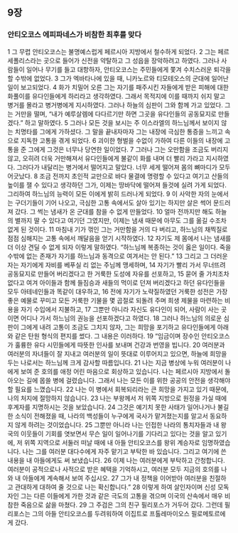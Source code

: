 ## 9장
### 안티오코스 에피파네스가 비참한 최후를 맞다
1 그 무렵 안티오코스는 불명예스럽게 페르시아 지방에서 철수하게 되었다.
2 그는 페르세폴리스라는 곳으로 들어가 신전을 약탈하고 그 성읍을 장악하려고 하였다. 그러나 사람들이 일어나 무기를 들고 대항하자, 안티오코스는 주민들에게 쫓겨 수치스러운 퇴각을 할 수밖에 없었다.
3 그가 엑바타나에 있을 때, 니카노르와 티모테오스의 군대에 일어난 일이 보고되었다.
4 화가 치밀어 오른 그는 자기를 패주시킨 자들에게 받은 피해에 대한 화풀이를 유다인들에게 하리라고 생각하였다. 그래서 목적지에 이를 때까지 쉬지 말고 병거를 몰라고 병거병에게 지시하였다. 그러나 하늘의 심판이 그와 함께 가고 있었다. 그는 거만을 떨며, “내가 예루살렘에 다다르기만 하면 그곳을 유다인들의 공동묘지로 만들겠다.” 하고 말하였다.
5 그러나 모든 것을 보시는 주 이스라엘의 하느님께서 보이지 않는 치명타를 그에게 가하셨다. 그 말을 끝내자마자 그는 내장에 극심한 통증을 느끼고 속으로 지독한 고통을 겪게 되었다.
6 괴이한 형벌을 수없이 가하여 다른 이들의 내장에 고통을 준 그에게 그것은 너무나 당연한 일이었다.
7 그러나 그는 오만함을 조금도 버리지 않고, 오히려 더욱 거만해져서 유다인들에게 불같이 화를 내며 더 빨리 가라고 지시하였다. 그러다가 내달리는 병거에서 떨어지고 말았다. 너무 세게 떨어져 몸의 뼈마디가 모두 어긋났다.
8 조금 전까지 초인적 교만으로 바다 물결에 명령할 수 있다고 여기고 산들의 높이를 잴 수 있다고 생각하던 그가, 이제는 땅바닥에 떨어져 들것에 실려 가게 되었다. 그리하여 하느님의 능력이 모든 이에게 밝히 드러나게 되었다.
9 이 사악한 자의 눈에서는 구더기들이 기어 나오고, 극심한 고통 속에서도 살아 있기는 하지만 살은 썩어 문드러져 갔다. 그 썩는 냄새가 온 군대를 참을 수 없게 만들었다.
10 얼마 전까지만 해도 하늘의 별까지 딸 수 있다고 여기던 그였지만, 이제는 냄새 때문에 아무도 그를 옮길 수조차 없게 된 것이다.
11 마침내 기가 꺾인 그는 거만함을 거의 다 버리고, 하느님의 채찍질로 점점 심해지는 고통 속에서 깨달음을 얻기 시작하였다.
12 자기도 제 몸에서 나는 냄새를 더 이상 견딜 수 없게 되자 이렇게 말하였다. “하느님께 복종하는 것이 옳은 일이다. 죽을 수밖에 없는 존재가 자기를 하느님과 동격으로 여겨서는 안 된다.”
13 그리고 그 더러운 자는 자기에게 자비를 베푸실 리 없는 주님께 맹세하며,
14 자기가 빨리 가서 무너뜨려 공동묘지로 만들어 버리겠다고 한 거룩한 도성에 자유를 선포하고,
15 묻어 줄 가치조차 없다고 여겨 아이들과 함께 들짐승과 새들의 먹이로 던져 버리겠다고 하던 유다인들을 모두 아테네인들과 똑같이 대우하고,
16 전에 자기가 노략질하였던 거룩한 성전은 가장 좋은 예물로 꾸미고 모든 거룩한 기물을 몇 곱절로 되돌려 주며 희생 제물을 마련하는 비용을 자기 수입에서 지불하고,
17 그뿐만 아니라 자신도 유다인이 되어, 사람이 사는 곳이면 어디나 가서 하느님의 권능을 선포하겠다고 하였다.
18 그러나 하느님의 의로운 심판이 그에게 내려 고통이 조금도 그치지 않자, 그는 희망을 포기하고 유다인들에게 아래와 같은 탄원 형식의 편지를 썼다. 그 내용은 이러하다.
19 “임금이며 장수인 안티오코스가 훌륭한 유다 시민들에게 따뜻한 인사를 보내며 건강과 번영을 빕니다.
20 여러분과 여러분의 자녀들이 잘 지내고 여러분의 일이 뜻대로 이루어지고 있으면, 하늘에 희망을 두는 나로서는 하느님께 크게 감사할 따름입니다.
21 나는 지금 병상에 누워 여러분이 나에게 보여 준 호의를 애정 어린 마음으로 회상하고 있습니다. 나는 페르시아 지방에서 돌아오는 길에 몹쓸 병에 걸렸습니다. 그래서 나는 모든 이를 위한 공공의 안전을 생각해야 할 필요를 느꼈습니다.
22 나는 이 병에서 회복되리라는 큰 희망을 가지고 있기 때문에, 나의 처지에 절망하지 않습니다.
23 나는 부왕께서 저 위쪽 지방으로 원정을 가실 때에 후계자를 지명하시는 것을 보았습니다.
24 그것은 예기치 못한 사태가 일어나거나 불길한 소식이 전해졌을 때, 나라의 백성들이 누구에게 국사가 맡겨졌는지를 알고서 동요하지 않게 하려는 것이었습니다.
25 그뿐만 아니라 나는 인접한 나라의 통치자들과 내 왕국의 이웃들이 기회를 엿보면서 무슨 일이 일어나기를 기다리고 있다는 것을 알고 있기에, 저 위쪽 지역으로 서둘러 떠날 때에 내 아들 안티오코스를 왕위 계승자로 임명하였습니다. 나는 그를 여러분 대다수에게 자주 맡기고 부탁한 바 있습니다. 그리고 여기에 쓴 내용을 내 아들에게도 써 보냈습니다.
26 이제 나는 여러분에게 부탁하고 간청합니다. 여러분이 공적으로나 사적으로 받은 혜택을 기억하시고, 여러분 모두 지금의 호의를 나와 내 아들에게 계속해서 보여 주십시오.
27 그가 내 정책을 이어받아 여러분을 친절하고 관대하게 대하여 줄 것으로 나는 확신합니다.”
28 이렇게 하여 살인자이며 신성 모독자인 그는 다른 이들에게 가한 것과 같은 극도의 고통을 겪으며 이국의 산속에서 매우 비참한 죽음으로 삶을 마쳤다.
29 그 주검은 그의 친구 필리포스가 거두어 갔다. 그런데 필리포스는 그의 아들 안티오코스를 두려워하여 이집트로 프톨레마이오스 필로메토르에게 갔다.
